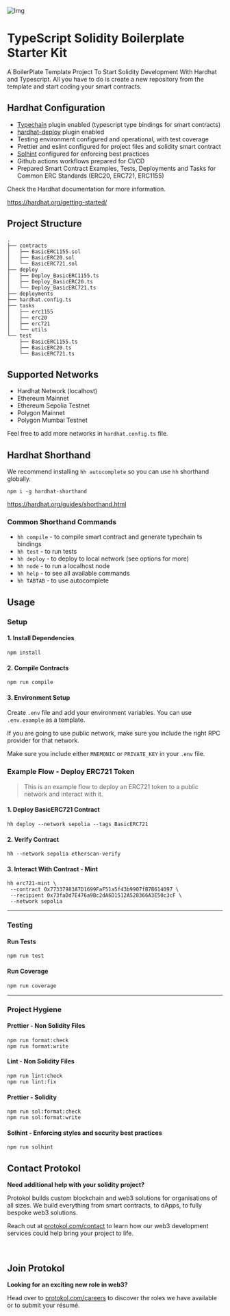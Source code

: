 ![Img](header.png)

# TypeScript Solidity Boilerplate Starter Kit

A BoilerPlate Template Project To Start Solidity Development With Hardhat and Typescript.
All you have to do is create a new repository from the template and start coding your smart contracts.

## Hardhat Configuration

-   [Typechain](https://github.com/dethcrypto/TypeChain) plugin enabled (typescript type bindings for smart contracts)
-   [hardhat-deploy](https://github.com/wighawag/hardhat-deploy) plugin enabled
-   Testing environment configured and operational, with test coverage
-   Prettier and eslint configured for project files and solidity smart contract
-   [Solhint](https://github.com/protofire/solhint) configured for enforcing best practices
-   Github actions workflows prepared for CI/CD
-   Prepared Smart Contract Examples, Tests, Deployments and Tasks for Common ERC Standards (ERC20, ERC721, ERC1155)

Check the Hardhat documentation for more information.

https://hardhat.org/getting-started/

## Project Structure

```text
.
├── contracts
│   ├── BasicERC1155.sol
│   ├── BasicERC20.sol
│   └── BasicERC721.sol
├── deploy
│   ├── Deploy_BasicERC1155.ts
│   ├── Deploy_BasicERC20.ts
│   └── Deploy_BasicERC721.ts
├── deployments
├── hardhat.config.ts
├── tasks
│   ├── erc1155
│   ├── erc20
│   ├── erc721
│   └── utils
└── test
    ├── BasicERC1155.ts
    ├── BasicERC20.ts
    └── BasicERC721.ts
```

## Supported Networks

-   Hardhat Network (localhost)
-   Ethereum Mainnet
-   Ethereum Sepolia Testnet
-   Polygon Mainnet
-   Polygon Mumbai Testnet

Feel free to add more networks in `hardhat.config.ts` file.

## Hardhat Shorthand

We recommend installing `hh autocomplete` so you can use `hh` shorthand globally.

```shell
npm i -g hardhat-shorthand
```

https://hardhat.org/guides/shorthand.html

### Common Shorthand Commands

-   `hh compile` - to compile smart contract and generate typechain ts bindings
-   `hh test` - to run tests
-   `hh deploy` - to deploy to local network (see options for more)
-   `hh node` - to run a localhost node
-   `hh help` - to see all available commands
-   `hh TABTAB` - to use autocomplete

## Usage

### Setup

#### 1. Install Dependencies

```shell
npm install
```

#### 2. Compile Contracts

```shell
npm run compile
```

#### 3. Environment Setup

Create `.env` file and add your environment variables. You can use `.env.example` as a template.

If you are going to use public network, make sure you include the right RPC provider for that network.

Make sure you include either `MNEMONIC` or `PRIVATE_KEY` in your `.env` file.

### Example Flow - Deploy ERC721 Token

> This is an example flow to deploy an ERC721 token to a public network and interact with it.

#### 1. Deploy BasicERC721 Contract

```shell
hh deploy --network sepolia --tags BasicERC721
```

#### 2. Verify Contract

```shell
hh --network sepolia etherscan-verify
```

#### 3. Interact With Contract - Mint

```shell
hh erc721-mint \
 --contract 0x77337983A7D1699FaF51a5f43b9907fB7B614097 \
 --recipient 0x73faDd7E476a9Bc2dA6D1512A528366A3E50c3cF \
 --network sepolia
```

---

### Testing

#### Run Tests

```shell
npm run test
```

#### Run Coverage

```shell
npm run coverage
```

---

### Project Hygiene

#### Prettier - Non Solidity Files

```shell
npm run format:check
npm run format:write
```

#### Lint - Non Solidity Files

```shell
npm run lint:check
npm run lint:fix
```

#### Prettier - Solidity

```shell
npm run sol:format:check
npm run sol:format:write
```

#### Solhint - Enforcing styles and security best practices

```shell
npm run solhint
```

## Contact Protokol

**Need additional help with your solidity project?**

Protokol builds custom blockchain and web3 solutions for organisations of all sizes. We build everything from smart contracts, to dApps, to fully bespoke web3 solutions.

Reach out at [protokol.com/contact](https://www.protokol.com/contact/) to learn how our web3 development services could help bring your project to life.

<br>

## Join Protokol

**Looking for an exciting new role in web3?**

Head over to [protokol.com/careers](https://www.protokol.com/careers/) to discover the roles we have available or to submit your résumé.
